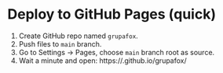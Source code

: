 
# Deploy to GitHub Pages (quick)

1. Create GitHub repo named `grupafox`.
2. Push files to `main` branch.
3. Go to Settings -> Pages, choose `main` branch root as source.
4. Wait a minute and open: https://<your-username>.github.io/grupafox/
